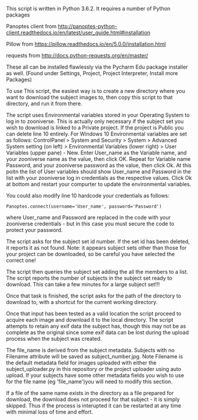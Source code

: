 This script is written in Python 3.6.2.  It requires a number of Python packages

Panoptes client from http://panoptes-python-client.readthedocs.io/en/latest/user_guide.html#installation

Pillow from https://pillow.readthedocs.io/en/5.0.0/installation.html

requests from http://docs.python-requests.org/en/master/

These all can be installed flawlessly via the Pycharm Edu package installer as well. (Found under Settings, Project, Project Interpreter, Install more Packages)

To use This script, the easiest way is to create a new directory where you want to download the subject images to, then copy this script to that directory, and run it from there.

The script uses Environmental variables stored in your Operating System to log in to zooniverse. This is actually only necessary if the subject set you wish to download is linked to a Private project. If the project is Public you can delete line 10 entirely. For Windows 10 Environmental variables are set as follows: ControlPanel > System and Security > System > Advanced System setting (on left) > Environmental Variables (lower right) > User Variables (upper pane) - New.  Enter User_name as the Variable name, and your zooniverse name as the value, then click OK. Repeat for Variable name Password, and your zooniverse password as the value, then click Ok.  At this poitn the list of User variables should show User_name and Password in the list with your zooniverse log in credentials as the respective values.  Click Ok at bottom and restart your compurter to update the environmental variables. 

You could also modify line 10 hardcode your credentials as follows:
````
Panoptes.connect(username='User_name', password='Password')
````
where User_name and Password are replaced in the code with your zooniverse credentials - but in this case you must secure the code to protect your password.

The script asks for the subject set id number.  If the set id has been deleted, it reports it as not found.  Note: it appears subject sets other than those for your project can be downloaded, so be careful you have selected the correct one!

The script then queries the subject set adding the all the members to a list. The script reports the number of subjects in the subject set ready to download. This can take a few minutes for a large subject set!!!

Once that task is finished, the script asks for the path of the directory to download to, with a shortcut for the current working directory.

Once that input has been tested as a valid location the script proceed to acquire each image and download it to the local directory.  The script attempts to retain any exif data the subject has, though this may not be as complete as the original since some exif data can be lost during the upload process when the subject was created. 

The file_name is derived from the subject metadata.  Subjects with no Filename attribute will be saved as subject_number.jpg.  Note Filename is the default metadata field for images uploaded with either the subject_uploader.py in this repository or the project uploader using auto upload.  If your subjects have some other metadata fields you wish to use for the file name (eg 'file_name')you will need to modify this section.

If a file of the same name exists in the directory as a file prepared for download, the download does not proceed for that subject - it is simply skipped. Thus if the process is interupted it can be restarted at any time with minimal loss of time and effort. 
